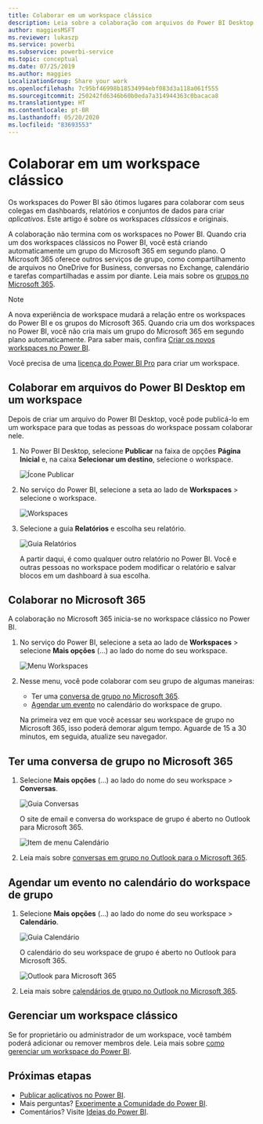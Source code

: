 ```yaml
---
title: Colaborar em um workspace clássico
description: Leia sobre a colaboração com arquivos do Power BI Desktop em seu workspace e com serviços do Microsoft 365, como o compartilhamento de arquivos no OneDrive for Business, conversas no Exchange, calendário e tarefas.
author: maggiesMSFT
ms.reviewer: lukaszp
ms.service: powerbi
ms.subservice: powerbi-service
ms.topic: conceptual
ms.date: 07/25/2019
ms.author: maggies
LocalizationGroup: Share your work
ms.openlocfilehash: 7c95bf46998b18534994ebf083d3a118a061f555
ms.sourcegitcommit: 250242fd6346b60b0eda7a314944363c0bacaca8
ms.translationtype: HT
ms.contentlocale: pt-BR
ms.lasthandoff: 05/20/2020
ms.locfileid: "83693553"
---
```

# <a name="collaborate-in-a-classic-workspace"></a>Colaborar em um workspace clássico
Os workspaces do Power BI são ótimos lugares para colaborar com seus colegas em dashboards, relatórios e conjuntos de dados para criar *aplicativos*. Este artigo é sobre os workspaces *clássicos* e originais.  

A colaboração não termina com os workspaces no Power BI. Quando cria um dos workspaces clássicos no Power BI, você está criando automaticamente um grupo do Microsoft 365 em segundo plano. O Microsoft 365 oferece outros serviços de grupo, como compartilhamento de arquivos no OneDrive for Business, conversas no Exchange, calendário e tarefas compartilhadas e assim por diante. Leia mais sobre os [grupos no Microsoft 365](https://support.office.com/article/Create-a-group-in-Office-365-7124dc4c-1de9-40d4-b096-e8add19209e9).

> [!NOTE]
> A nova experiência de workspace mudará a relação entre os workspaces do Power BI e os grupos do Microsoft 365. Quando cria um dos workspaces no Power BI, você não cria mais um grupo do Microsoft 365 em segundo plano automaticamente. Para saber mais, confira [Criar os novos workspaces no Power BI](service-create-the-new-workspaces.md).

Você precisa de uma [licença do Power BI Pro](../fundamentals/service-features-license-type.md) para criar um workspace.

## <a name="collaborate-on-power-bi-desktop-files-in-a-workspace"></a>Colaborar em arquivos do Power BI Desktop em um workspace
Depois de criar um arquivo do Power BI Desktop, você pode publicá-lo em um workspace para que todas as pessoas do workspace possam colaborar nele.

1. No Power BI Desktop, selecione **Publicar** na faixa de opções **Página Inicial** e, na caixa **Selecionar um destino**, selecione o workspace.
   
    ![Ícone Publicar](media/service-collaborate-power-bi-workspace/power-bi-group-publish-pbix.png)
2. No serviço do Power BI, selecione a seta ao lado de **Workspaces** > selecione o workspace.
   
    ![Workspaces](media/service-collaborate-power-bi-workspace/power-bi-workspace-nav-arrow.png)
3. Selecione a guia **Relatórios** e escolha seu relatório.
   
    ![Guia Relatórios](media/service-collaborate-power-bi-workspace/power-bi-workspace-report.png)
   
    A partir daqui, é como qualquer outro relatório no Power BI. Você e outras pessoas no workspace podem modificar o relatório e salvar blocos em um dashboard à sua escolha.

## <a name="collaborate-in-microsoft-365"></a>Colaborar no Microsoft 365
A colaboração no Microsoft 365 inicia-se no workspace clássico no Power BI.

1. No serviço do Power BI, selecione a seta ao lado de **Workspaces** > selecione **Mais opções** (...) ao lado do nome do seu workspace. 
   
   ![Menu Workspaces](media/service-collaborate-power-bi-workspace/power-bi-app-ellipsis.png)
2. Nesse menu, você pode colaborar com seu grupo de algumas maneiras: 
   
   * Ter uma [conversa de grupo no Microsoft 365](#have-a-group-conversation-in-microsoft-365).
   * [Agendar um evento](#schedule-an-event-on-the-group-workspace-calendar) no calendário do workspace de grupo.
   
   Na primeira vez em que você acessar seu workspace de grupo no Microsoft 365, isso poderá demorar algum tempo. Aguarde de 15 a 30 minutos, em seguida, atualize seu navegador.

## <a name="have-a-group-conversation-in-microsoft-365"></a>Ter uma conversa de grupo no Microsoft 365
1. Selecione **Mais opções** (...) ao lado do nome do seu workspace \> **Conversas**. 
   
    ![Guia Conversas](media/service-collaborate-power-bi-workspace/power-bi-app-ellipsis.png)
   
   O site de email e conversa do workspace de grupo é aberto no Outlook para Microsoft 365.
   
   ![Item de menu Calendário](media/service-collaborate-power-bi-workspace/pbi_grps_o365convo.png)
2. Leia mais sobre [conversas em grupo no Outlook para o Microsoft 365](https://support.office.com/Article/Have-a-group-conversation-a0482e24-a769-4e39-a5ba-a7c56e828b22).

## <a name="schedule-an-event-on-the-group-workspace-calendar"></a>Agendar um evento no calendário do workspace de grupo
1. Selecione **Mais opções** (...) ao lado do nome do seu workspace \> **Calendário**. 
   
   ![Guia Calendário](media/service-collaborate-power-bi-workspace/power-bi-app-ellipsis.png)
   
   O calendário do seu workspace de grupo é aberto no Outlook para Microsoft 365.
   
   ![Outlook para Microsoft 365](media/service-collaborate-power-bi-workspace/pbi_grps_o365_calendar.png)
2. Leia mais sobre [calendários de grupo no Outlook no Microsoft 365](https://support.office.com/Article/Add-edit-and-subscribe-to-group-events-0cf1ad68-1034-4306-b367-d75e9818376a).

## <a name="manage-a-classic-workspace"></a>Gerenciar um workspace clássico
Se for proprietário ou administrador de um workspace, você também poderá adicionar ou remover membros dele. Leia mais sobre [como gerenciar um workspace do Power BI](service-manage-app-workspace-in-power-bi-and-office-365.md).

## <a name="next-steps"></a>Próximas etapas
* [Publicar aplicativos no Power BI](service-create-distribute-apps.md).
* Mais perguntas? [Experimente a Comunidade do Power BI](https://community.powerbi.com/).
* Comentários? Visite [Ideias do Power BI](https://ideas.powerbi.com/forums/265200-power-bi).
